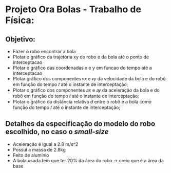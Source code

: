 # Projeto Ora Bolas - Trabalho de Física:

## Objetivo:

-   Fazer o robo encontrar a bola
-   Plotar o gráfico da trajetória xy do robo e da bola até o ponto de interceptacao
-   Plotar o gráfico das coordenadas x e y em funcao do tempo até a interceptacao
-   Plotar gráfico dos componentes 𝑣𝑥 e 𝑣𝑦 da velocidade da bola e do robô em função do tempo 𝑡 até o instante de interceptação;
-   Plotar o gráfico dos componentes 𝑎𝑥 e 𝑎𝑦 da aceleração da bola e do robô em função do tempo 𝑡 até o instante de interceptação;
-   Plotar o gráfico da distância relativa 𝑑 entre o robô e a bola como função do tempo 𝑡 até o instante de interceptação;

## Detalhes da especificação do modelo do robo escolhido, no caso o <i>small-size</i>
 - Aceleração é igual a 2.8 m/s^2
 - Possui a massa de 2.8kg
 - Feito de alumínio
 - A bola usada tem que ter 20% da área do robo -> creio que é a área da base